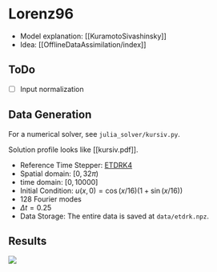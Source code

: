 # Lorenz96

- Model explanation: [[KuramotoSivashinsky]]
- Idea: [[OfflineDataAssimilation/index]]

## ToDo

- [ ] Input normalization


## Data Generation

For a numerical solver, see `julia_solver/kursiv.py`.

Solution profile looks like [[kursiv.pdf]].

- Reference Time Stepper: [ETDRK4](https://epubs.siam.org/doi/abs/10.1137/S1064827502410633)
- Spatial domain: $[0, 32\pi)$
- time domain: $[0, 10000]$
- Initial Condition: $u(x,0) = \cos(x/16) (1 + \sin(x/16))$
- 128 Fourier modes
- $\Delta t = 0.25$  
- Data Storage: The entire data is saved at `data/etdrk.npz`.


## Results

![](results/ensembles_lr0.001_epoch10000_noise10_rank128_test.png)